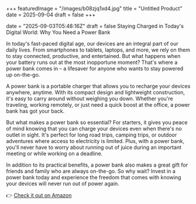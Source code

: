 +++
featuredImage = "/images/b08zjq1xd4.jpg"
title = "Untitled Product"
date = 2025-09-04
draft = false
+++

date = "2025-09-03T05:48:16Z"
draft = false
Staying Charged in Today's Digital World: Why You Need a Power Bank

In today's fast-paced digital age, our devices are an integral part of our daily lives. From smartphones to tablets, laptops, and more, we rely on them to stay connected, productive, and entertained. But what happens when your battery runs out at the most inopportune moment? That's where a power bank comes in – a lifesaver for anyone who wants to stay powered up on-the-go.

A power bank is a portable charger that allows you to recharge your devices anywhere, anytime. With its compact design and lightweight construction, it's easy to carry around without weighing you down. Whether you're traveling, working remotely, or just need a quick boost at the office, a power bank has got your back.

But what makes a power bank so essential? For starters, it gives you peace of mind knowing that you can charge your devices even when there's no outlet in sight. It's perfect for long road trips, camping trips, or outdoor adventures where access to electricity is limited. Plus, with a power bank, you'll never have to worry about running out of juice during an important meeting or while working on a deadline.

In addition to its practical benefits, a power bank also makes a great gift for friends and family who are always on-the-go. So why wait? Invest in a power bank today and experience the freedom that comes with knowing your devices will never run out of power again.

👉 [Check it out on Amazon](https://www.amazon.com/dp/B08ZJQ1XD4?tag=matthewblog-20)

